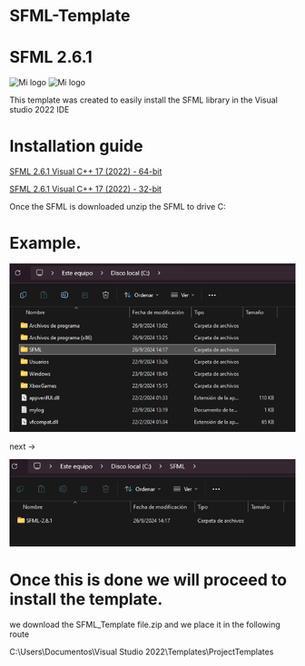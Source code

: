 # SFML-Template 
# SFML 2.6.1
<img src="https://www.sfml-dev.org/download/goodies/sfml-icon-mini.png" alt="Mi logo" width="100"/> <img src="https://upload.wikimedia.org/wikipedia/commons/thumb/2/2c/Visual_Studio_Icon_2022.svg/2048px-Visual_Studio_Icon_2022.svg.png" alt="Mi logo" width="100"/>

This template was created to easily install the SFML library in the Visual studio 2022 IDE 
# Installation guide

<a href="https://www.sfml-dev.org/files/SFML-2.6.1-windows-vc17-64-bit.zip" download>SFML 2.6.1 Visual C++ 17 (2022) - 64-bit</a>

<a href="https://www.sfml-dev.org/files/SFML-2.6.1-windows-vc17-32-bit.zip" download>SFML 2.6.1 Visual C++ 17 (2022) - 32-bit</a>

Once the SFML is downloaded unzip the SFML to drive C:
# Example.

![example](example1.png)

next ->

![example](example2.png)

# Once this is done we will proceed to install the template.
we download the SFML_Template file.zip and we place it in the following route

C:\Users\Documentos\Visual Studio 2022\Templates\ProjectTemplates
